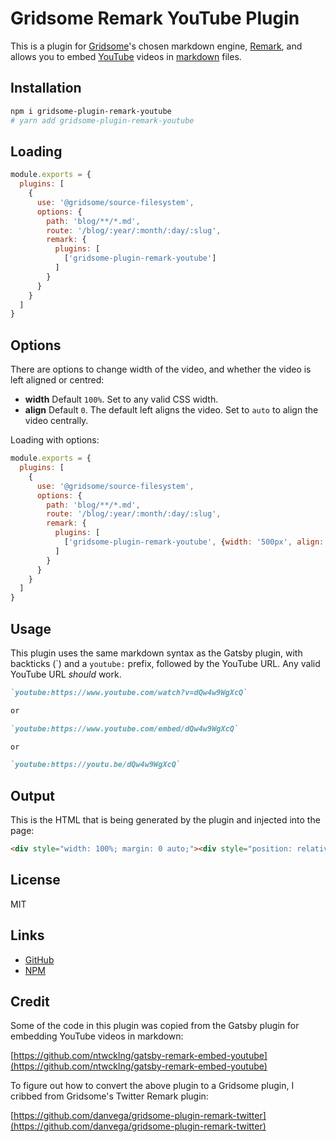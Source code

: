 # Gridsome Remark YouTube Plugin

This is a plugin for [Gridsome](https://gridsome.org/)'s chosen markdown engine, [Remark](https://remark.js.org/), and allows you to embed [YouTube](https://www.youtube.com/) videos in [markdown](https://daringfireball.net/projects/markdown/) files.

## Installation

```bash
npm i gridsome-plugin-remark-youtube
# yarn add gridsome-plugin-remark-youtube
```

## Loading

```js
module.exports = {
  plugins: [
    {
      use: '@gridsome/source-filesystem',
      options: {
        path: 'blog/**/*.md',
        route: '/blog/:year/:month/:day/:slug',
        remark: {
          plugins: [
            ['gridsome-plugin-remark-youtube']
          ]
        }
      }
    }
  ]
}
```

## Options

There are options to change width of the video, and whether the video is left aligned or centred:

- **width** Default `100%`.  Set to any valid CSS width.
- **align** Default `0`.  The default left aligns the video. Set to `auto` to align the video centrally.

Loading with options:

```js
module.exports = {
  plugins: [
    {
      use: '@gridsome/source-filesystem',
      options: {
        path: 'blog/**/*.md',
        route: '/blog/:year/:month/:day/:slug',
        remark: {
          plugins: [
            ['gridsome-plugin-remark-youtube', {width: '500px', align: 'auto'}]
          ]
        }
      }
    }
  ]
}
```

## Usage

This plugin uses the same markdown syntax as the Gatsby plugin, with backticks (\`) and a `youtube:` prefix, followed by the YouTube URL. Any valid YouTube URL _should_ work.

```markdown
`youtube:https://www.youtube.com/watch?v=dQw4w9WgXcQ`

or

`youtube:https://www.youtube.com/embed/dQw4w9WgXcQ`

or

`youtube:https://youtu.be/dQw4w9WgXcQ`
```

## Output

This is the HTML that is being generated by the plugin and injected into the page:

```html
<div style="width: 100%; margin: 0 auto;"><div style="position: relative; padding-bottom: 56.25%; padding-top: 25px; height: 0;"><iframe style="position: absolute; top: 0; left: 0; width: 100%; height: 100%;" src="https://www.youtube.com/embed/dQw4w9WgXcQ"></iframe></div></div>
```

## License

MIT

## Links

- [GitHub](https://github.com/markhoney/gridsome-plugin-remark-youtube)
- [NPM](https://www.npmjs.com/package/gridsome-plugin-remark-youtube)

## Credit

Some of the code in this plugin was copied from the Gatsby plugin for embedding YouTube videos in markdown:

[https://github.com/ntwcklng/gatsby-remark-embed-youtube](https://github.com/ntwcklng/gatsby-remark-embed-youtube)

To figure out how to convert the above plugin to a Gridsome plugin, I cribbed from Gridsome's Twitter Remark plugin:

[https://github.com/danvega/gridsome-plugin-remark-twitter](https://github.com/danvega/gridsome-plugin-remark-twitter)

